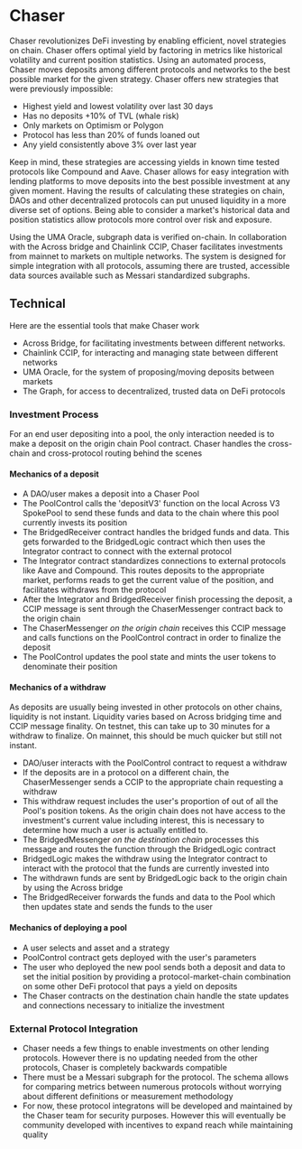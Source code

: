 # Chaser

Chaser revolutionizes DeFi investing by enabling efficient, novel strategies on chain. Chaser offers optimal yield by factoring in metrics like historical volatility and current position statistics. Using an automated process, Chaser moves deposits among different protocols and networks to the best possible market for the given strategy. Chaser offers new strategies that were previously impossible:

- Highest yield and lowest volatility over last 30 days 
- Has no deposits +10% of TVL (whale risk)
- Only markets on Optimism or Polygon
- Protocol has less than 20% of funds loaned out
- Any yield consistently above 3% over last year

Keep in mind, these strategies are accessing yields in known time tested protocols like Compound and Aave. Chaser allows for easy integration with lending platforms to move deposits into the best possible investment at any given moment. Having the results of calculating these strategies on chain, DAOs and other decentralized protocols can put unused liquidity in a more diverse set of options. Being able to consider a market's historical data and position statistics allow protocols more control over risk and exposure.       


Using the UMA Oracle, subgraph data is verified on-chain. In collaboration with the Across bridge and Chainlink CCIP, Chaser facilitates investments from mainnet to markets on multiple networks. The system is designed for simple integration with all protocols, assuming there are trusted, accessible data sources available such as Messari standardized subgraphs.


## Technical

Here are the essential tools that make Chaser work
- Across Bridge, for facilitating investments between different networks.
- Chainlink CCIP, for interacting and managing state between different networks
- UMA Oracle, for the system of proposing/moving deposits between markets
- The Graph, for access to decentralized, trusted data on DeFi protocols

### Investment Process

For an end user depositing into a pool, the only interaction needed is to make a deposit on the origin chain Pool contract. Chaser handles the cross-chain and cross-protocol routing behind the scenes

#### Mechanics of a deposit

- A DAO/user makes a deposit into a Chaser Pool
- The PoolControl calls the 'depositV3' function on the local Across V3 SpokePool to send these funds and data to the chain where this pool currently invests its position
- The BridgedReceiver contract handles the bridged funds and data. This gets forwarded to the BridgedLogic contract which then uses the Integrator contract to connect with the external protocol 
- The Integrator contract standardizes connections to external protocols like Aave and Compound. This routes deposits to the appropriate market, performs reads to get the current value of the position, and facilitates withdraws from the protocol
- After the Integrator and BridgedReceiver finish processing the deposit, a CCIP message is sent through the ChaserMessenger contract back to the origin chain
- The ChaserMessenger *on the origin chain* receives this CCIP message and calls functions on the PoolControl contract in order to finalize the deposit
- The PoolControl updates the pool state and mints the user tokens to denominate their position

#### Mechanics of a withdraw

As deposits are usually being invested in other protocols on other chains, liquidity is not instant. Liquidity varies based on Across bridging time and CCIP message finality. On testnet, this can take up to 30 minutes for a withdraw to finalize. On mainnet, this should be much quicker but still not instant.

- DAO/user interacts with the PoolControl contract to request a withdraw
- If the deposits are in a protocol on a different chain, the ChaserMessenger sends a CCIP to the appropriate chain requesting a withdraw
- This withdraw request includes the user's proportion of out of all the Pool's position tokens. As the origin chain does not have access to the investment's current value including interest, this is necessary to determine how much a user is actually entitled to.
- The BridgedMessenger *on the destination chain* processes this message and routes the function through the BridgedLogic contract
- BridgedLogic makes the withdraw using the Integrator contract to interact with the protocol that the funds are currently invested into
- The withdrawn funds are sent by BridgedLogic back to the origin chain by using the Across bridge
- The BridgedReceiver forwards the funds and data to the Pool which then updates state and sends the funds to the user  

#### Mechanics of deploying a pool

- A user selects and asset and a strategy
- PoolControl contract gets deployed with the user's parameters
- The user who deployed the new pool sends both a deposit and data to set the initial position by providing a protocol-market-chain combination on some other DeFi protocol that pays a yield on deposits
- The Chaser contracts on the destination chain handle the state updates and connections necessary to initialize the investment



### External Protocol Integration

- Chaser needs a few things to enable investments on other lending protocols. However there is no updating needed from the other protocols, Chaser is completely backwards compatible
- There must be a Messari subgraph for the protocol. The schema allows for comparing metrics between numerous protocols without worrying about different definitions or measurement methodology
- For now, these protocol integratons will be developed and maintained by the Chaser team for security purposes. However this will eventually be community developed with incentives to expand reach while maintaining quality
